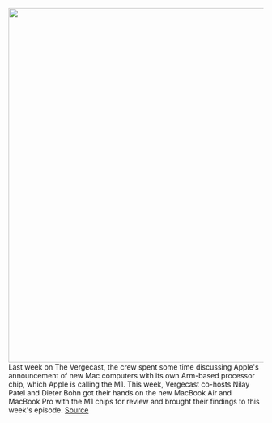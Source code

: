 <img src='https://cdn.vox-cdn.com/thumbor/beIYdTPCKNcZsSTJK9tQggCnLLI=/0x0:2040x1360/1200x800/filters:focal(857x517:1183x843)/cdn.vox-cdn.com/uploads/chorus_image/image/67827548/vpavic_4291_20201113_0411.0.0.jpg' width='700px' /><br/>
Last week on The Vergecast, the crew spent some time discussing Apple's announcement of new Mac computers with its own Arm-based processor chip, which Apple is calling the M1. This week, Vergecast co-hosts Nilay Patel and Dieter Bohn got their hands on the new MacBook Air and MacBook Pro with the M1 chips for review and brought their findings to this week's episode.
<a href='https://www.theverge.com/2020/11/20/21579345/vergecast-podcast-431-apple-m1-macbook-air-walt-mossberg'> Source <a/>